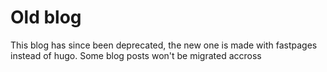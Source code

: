 # Old blog
This blog has since been deprecated, the new one is made with fastpages instead of hugo. Some blog posts won't be migrated accross
